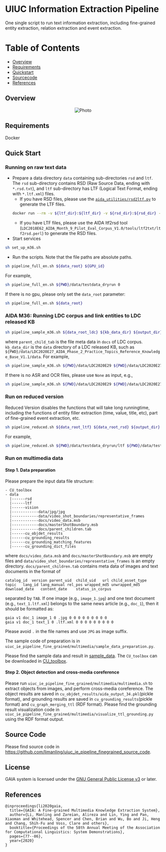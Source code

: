 # UIUC Information Extraction Pipeline
One single script to run text information extraction, including fine-grained entity extraction, relation extraction and event extraction.

Table of Contents
=================
  * [Overview](#overview)
  * [Requirements](#requirements)
  * [Quickstart](#quickstart)
  * [Sourcecode](#sourcecode)
  * [References](#references)
  
## Overview
<p align="center">
  <img src="overview_text.png" alt="Photo" style="width="100%;"/>
</p>

## Requirements
Docker


## Quick Start

### Running on raw text data
* Prepare a data directory `data` containing sub-directories `rsd` and `ltf`. The `rsd` sub-directory contains RSD (Raw Source Data, ending with `*.rsd.txt`), and `ltf` sub-directory has LTF (Logical Text Format, ending with `*.ltf.xml`) files. 
	* If you have RSD files, please use the [`aida_utilities/rsd2ltf.py`](https://github.com/limanling/uiuc_ie_pipeline_finegrained_source_code/blob/master/aida_utilities/rsd2ltf.py) to generate the LTF files. 
  ```bash
  docker run --rm -v ${ltf_dir}:${ltf_dir} -v ${rsd_dir}:${rsd_dir} -i limanling/uiuc_ie_m36 /opt/conda/envs/py36/bin/python /aida_utilities/rsd2ltf.py --seg_option nltk+linebreak --tok_option nltk_wordpunct --extension .rsd.txt ${rsd_dir} ${ltf_dir}
  ```
	* If you have LTF files, please use the AIDA ltf2rsd tool (`LDC2018E62_AIDA_Month_9_Pilot_Eval_Corpus_V1.0/tools/ltf2txt/ltf2rsd.perl`) to generate the RSD files. 
* Start services
```bash
sh set_up_m36.sh
```
* Run the scripts. Note that the file paths are absolute paths.   
```bash
sh pipeline_full_en.sh ${data_root} ${GPU_id}
```
For example, 
```bash
sh pipeline_full_en.sh ${PWD}/data/testdata_dryrun 0
```
If there is no gpu, please only set the `data_root` parameter:
```bash
sh pipeline_full_en.sh ${data_root}
```


<!-- ### AIDA M18: Running LDC corpus, such as `LDC2019E42_AIDA_Phase_1_Evaluation_Source_Data_V1.0`.
```bash
sh pipeline_sample.sh ${data_root_ldc} ${output_dir} ${parent_child_tab} ${en_asr_path} ${en_ocr_path} ${ru_ocr_path} ${thread_num}
```
where `parent_child_tab` is the file meta data in `docs` of LDC corpus. For example, 
```bash
sh pipeline_sample.sh ${PWD}/data/testdata_ldc ${PWD}/output/output ${PWD}/data/testdata_ldc/docs/parent_children.tab ${PWD}/data/asr.english ${PWD}/data/video.ocr/en.cleaned.csv ${PWD}/data/video.ocr/ru.cleaned.csv 10
```
If there is no ASR and OCR files, please use `None` as input, e.g.,
```bash
sh pipeline_sample.sh ${PWD}/data/testdata_ldc ${PWD}/output/output ${PWD}/data/testdata_ldc/docs/parent_children.tab None None None 10
```

To run OneIE version (RUN2), please run script
```bash
sh pipeline_sample_oneie.sh ${data_root_ldc} ${output_dir} ${parent_child_tab} ${en_asr_path} ${en_ocr_path} ${ru_ocr_path} 10
```
For example,
```bash
sh pipeline_sample_oneie.sh ${PWD}/data/testdata_ldc ${PWD}/output/output_oneie ${PWD}/data/testdata_ldc/docs/parent_children.tab None None None 10
``` -->

### AIDA M36: Running LDC corpus and link entities to LDC released KB 
```bash
sh pipeline_sample_m36.sh ${data_root_ldc} ${kb_data_dir} ${output_dir} ${parent_child_tab} ${en_asr_path} ${en_ocr_path} ${ru_ocr_path} ${thread_num}
```
where `parent_child_tab` is the file meta data in `docs` of LDC corpus. `kb_data_dir` is the `data` directory of a LDC released KB, such as `${PWD}/data/LDC2020E27_AIDA_Phase_2_Practice_Topics_Reference_Knowledge_Base_V1.1/data`. For example, 
```bash
sh pipeline_sample_m36.sh ${PWD}/data/LDC2020E29 ${PWD}/data/LDC2020E27_AIDA_Phase_2_Practice_Topics_Reference_Knowledge_Base_V1.1/data ${PWD}/output/output_dryrun_E29_test ${PWD}/data/LDC2020E11_AIDA_Phase_2_Practice_Topic_Source_Data_V1.0/docs/parent_children.tab ${PWD}/output/output_dryrun_E11_asr_aln ${PWD}/data/video.ocr/en.cleaned.csv ${PWD}/data/video.ocr/ru.cleaned.csv 20
```
If there is no ASR and OCR files, please use `None` as input, e.g.,
```bash
sh pipeline_sample_m36.sh ${PWD}/data/LDC2020E29 ${PWD}/data/LDC2020E27_AIDA_Phase_2_Practice_Topics_Reference_Knowledge_Base_V1.1/data ${PWD}/output/output_dryrun_E29_test ${PWD}/data/LDC2020E11_AIDA_Phase_2_Practice_Topic_Source_Data_V1.0/docs/parent_children.tab None None None 20
```

### Run on reduced version
Reduced Version disables the functions that will take long runningtime, including the functions of entity filler extraction (time, value, title, etc), part of fine-grained event extraction, etc.
```bash
sh pipeline_reduced.sh ${data_root_ltf} ${data_root_rsd} ${output_dir}
```
For example,
```bash
sh pipeline_reduced.sh ${PWD}/data/testdata_dryrun/ltf ${PWD}/data/testdata_dryrun/rsd ${PWD}/output/output_reduced_dryrun
```

### Run on multimedia data

#### Step 1. Data preparation
Please prepare the input data file structure:
```
- CU_toolbox
- data 
  |------rsd
  |------ltf
  |------vision
  |------------data/jpg/jpg
  |------------data/video_shot_boundaries/representative_frames
  |------------docs/video_data.msb
  |------------docs/masterShotBoundary.msb
  |------------docs/parent_children.tab
  |------cu_objdet_results
  |------cu_grounding_results
  |------cu_grounding_matching_features
  |------cu_grounding_dict_files
```
where `docs/video_data.msb` and `docs/masterShotBoundary.msb` are empty files and `data/video_shot_boundaries/representative_frames` is an empty directory. `docs/parent_children.tab` contains meta data of images and text documents in the format of 
```
catalog_id	version	parent_uid	child_uid	url	child_asset_type	topic	lang_id	lang_manual	rel_pos	wrapped_md5	unwrapped_md5	download_date	content_date	status_in_corpus
``` 
separated by `TAB`. 
If one image (e.g., `image_1.jpg`) and one text document (e.g., `text_1.ltf.xml`) belongs to the same news article (e.g., `doc_1`), then it should be formatted as:
```
gaia v1 doc_1 image_1 0 .jpg 0 0 0 0 0 0 0 0 0
gaia v1 doc_1 text_1 0 .ltf.xml 0 0 0 0 0 0 0 0 0
```
Please avoid `.` in the file names and use `JPG` as image suffix. 

The sample code of preparation is in `uiuc_ie_pipeline_fine_grained/multimedia/sample_data_preparation.py`. 

Please find the sample data and result in [sample_data](https://uofi.box.com/s/fuqkq9zv5iwmtfemw94eec5yv9cbtxiy). The `CU_toolbox` can be downloaded in [CU_toolbox](https://uofi.box.com/s/v9508jvjbl170pu67rej8f8oiwyv20mq). 

#### Step 2. Object detection and cross-media coreference
Please run `uiuc_ie_pipeline_fine_grained/multimedia/multimedia.sh` to extract objects from images, and perform cross-media coreference.
The object results are saved in `cu_objdet_results/aida_output_34.pkl`(pickle format), and grounding results are saved in `cu_grounding_results`(pickle format) and `cu_graph_merging_ttl` (RDF format). Please find the grounding result visualization code in `uiuc_ie_pipeline_fine_grained/multimedia/visualize_ttl_grounding.py` using the RDF format output. 


## Source Code

Please find source code in https://github.com/limanling/uiuc_ie_pipeline_finegrained_source_code.


## License

GAIA system is licensed under the [GNU General Public License v3](https://www.gnu.org/licenses/gpl-3.0.en.html) or later.

## References
```
@inproceedings{li2020gaia,
  title={GAIA: A Fine-grained Multimedia Knowledge Extraction System},
  author={Li, Manling and Zareian, Alireza and Lin, Ying and Pan, Xiaoman and Whitehead, Spencer and Chen, Brian and Wu, Bo and Ji, Heng and Chang, Shih-Fu and Voss, Clare and others},
  booktitle={Proceedings of the 58th Annual Meeting of the Association for Computational Linguistics: System Demonstrations},
  pages={77--86},
  year={2020}
}
```

